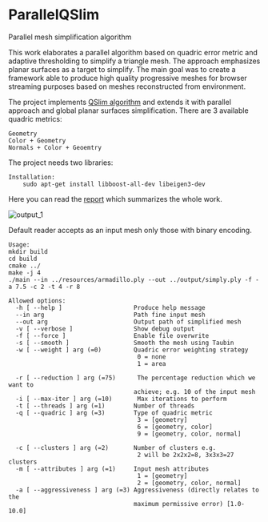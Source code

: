 # ParallelQSlim
Parallel mesh simplification algorithm

This work elaborates a parallel algorithm based on quadric error metric and adaptive thresholding to simplify a triangle mesh. The approach emphasizes planar surfaces as a target to simplify. The main goal was to create a framework able to produce high quality progressive meshes for browser streaming purposes based on meshes reconstructed from environment.

The project implements [QSlim algorithm](https://www.cs.cmu.edu/~garland/thesis/thesis.html) and extends it with parallel approach and global planar surfaces simplification. There are 3 available quadric metrics:
```
Geometry
Color + Geometry
Normals + Color + Geoemtry
```

The project needs two libraries:
```
Installation:
    sudo apt-get install libboost-all-dev libeigen3-dev
```

Here you can read the [report](https://github.com/Zielon/QSlim/blob/master/report/report.pdf) which summarizes the whole work.

![output_1](https://github.com/Zielon/QSlim/blob/master/report/simply_9.gif)

Default reader accepts as an input mesh only those with binary encoding.

```
Usage:
mkdir build
cd build
cmake ../
make -j 4
./main --in ../resources/armadillo.ply --out ../output/simply.ply -f -a 7.5 -c 2 -t 4 -r 8
```

```
Allowed options:
  -h [ --help ]                    Produce help message
  --in arg                         Path fine input mesh
  --out arg                        Output path of simplified mesh
  -v [ --verbose ]                 Show debug output
  -f [ --force ]                   Enable file overwrite
  -s [ --smooth ]                  Smooth the mesh using Taubin
  -w [ --weight ] arg (=0)         Quadric error weighting strategy
                                    0 = none
                                    1 = area
                                   
  -r [ --reduction ] arg (=75)      The percentage reduction which we want to 
                                   achieve; e.g. 10 of the input mesh
  -i [ --max-iter ] arg (=10)       Max iterations to perform
  -t [ --threads ] arg (=1)        Number of threads
  -q [ --quadric ] arg (=3)        Type of quadric metric
                                    3 = [geometry]
                                    6 = [geometry, color]
                                    9 = [geometry, color, normal]
                                   
  -c [ --clusters ] arg (=2)       Number of clusters e.g.
                                    2 will be 2x2x2=8, 3x3x3=27 clusters
  -m [ --attributes ] arg (=1)     Input mesh attributes
                                    1 = [geometry]
                                    2 = [geometry, color, normal]
  -a [ --aggressiveness ] arg (=3) Aggressiveness (directly relates to the 
                                   maximum permissive error) [1.0-10.0]
```
